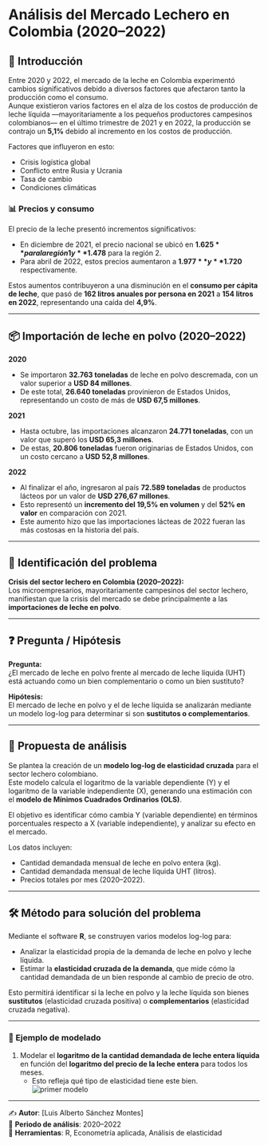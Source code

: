 # Análisis del Mercado Lechero en Colombia (2020–2022)

## 📌 Introducción
Entre 2020 y 2022, el mercado de la leche en Colombia experimentó cambios significativos debido a diversos factores que afectaron tanto la producción como el consumo.  
Aunque existieron varios factores en el alza de los costos de producción de leche líquida —mayoritariamente a los pequeños productores campesinos colombianos— en el último trimestre de 2021 y en 2022, la producción se contrajo un **5,1%** debido al incremento en los costos de producción.  

Factores que influyeron en esto:
- Crisis logística global  
- Conflicto entre Rusia y Ucrania  
- Tasa de cambio  
- Condiciones climáticas  

### 📊 Precios y consumo
El precio de la leche presentó incrementos significativos:  
- En diciembre de 2021, el precio nacional se ubicó en **$1.625** para la región 1 y **$1.478** para la región 2.  
- Para abril de 2022, estos precios aumentaron a **$1.977** y **$1.720** respectivamente.  

Estos aumentos contribuyeron a una disminución en el **consumo per cápita de leche**, que pasó de **162 litros anuales por persona en 2021** a **154 litros en 2022**, representando una caída del **4,9%**.  

---

## 📦 Importación de leche en polvo (2020–2022)

**2020**  
- Se importaron **32.763 toneladas** de leche en polvo descremada, con un valor superior a **USD 84 millones**.  
- De este total, **26.640 toneladas** provinieron de Estados Unidos, representando un costo de más de **USD 67,5 millones**.  

**2021**  
- Hasta octubre, las importaciones alcanzaron **24.771 toneladas**, con un valor que superó los **USD 65,3 millones**.  
- De estas, **20.806 toneladas** fueron originarias de Estados Unidos, con un costo cercano a **USD 52,8 millones**.  

**2022**  
- Al finalizar el año, ingresaron al país **72.589 toneladas** de productos lácteos por un valor de **USD 276,67 millones**.  
- Esto representó un **incremento del 19,5% en volumen** y del **52% en valor** en comparación con 2021.  
- Este aumento hizo que las importaciones lácteas de 2022 fueran las más costosas en la historia del país.  

---

## 🚨 Identificación del problema
**Crisis del sector lechero en Colombia (2020–2022):**  
Los microempresarios, mayoritariamente campesinos del sector lechero, manifiestan que la crisis del mercado se debe principalmente a las **importaciones de leche en polvo**.  

---

## ❓ Pregunta / Hipótesis
**Pregunta:**  
¿El mercado de leche en polvo frente al mercado de leche líquida (UHT) está actuando como un bien complementario o como un bien sustituto?  

**Hipótesis:**  
El mercado de leche en polvo y el de leche líquida se analizarán mediante un modelo log-log para determinar si son **sustitutos o complementarios**.  

---

## 📐 Propuesta de análisis
Se plantea la creación de un **modelo log-log de elasticidad cruzada** para el sector lechero colombiano.  
Este modelo calcula el logaritmo de la variable dependiente (Y) y el logaritmo de la variable independiente (X), generando una estimación con el **modelo de Mínimos Cuadrados Ordinarios (OLS)**.  

El objetivo es identificar cómo cambia Y (variable dependiente) en términos porcentuales respecto a X (variable independiente), y analizar su efecto en el mercado.  

Los datos incluyen:  
- Cantidad demandada mensual de leche en polvo entera (kg).  
- Cantidad demandada mensual de leche líquida UHT (litros).  
- Precios totales por mes (2020–2022).  

---

## 🛠️ Método para solución del problema
Mediante el software **R**, se construyen varios modelos log-log para:  
- Analizar la elasticidad propia de la demanda de leche en polvo y leche líquida.  
- Estimar la **elasticidad cruzada de la demanda**, que mide cómo la cantidad demandada de un bien responde al cambio de precio de otro.  

Esto permitirá identificar si la leche en polvo y la leche líquida son bienes **sustitutos** (elasticidad cruzada positiva) o **complementarios** (elasticidad cruzada negativa).  

---

### 🔹 Ejemplo de modelado
1. Modelar el **logaritmo de la cantidad demandada de leche entera líquida** en función del **logaritmo del precio de la leche entera** para todos los meses.  
   - Esto refleja qué tipo de elasticidad tiene este bien.  
![primer modelo](imagenes/elasti5.png)

---
✍️ **Autor**: [Luis Alberto Sánchez Montes]  
📅 **Periodo de análisis**: 2020–2022  
🔎 **Herramientas**: R, Econometría aplicada, Análisis de elasticidad  

